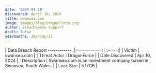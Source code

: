 ```yaml
---
date: '2024-04-10'
discovered: April 10, 2024
title: swansea.com
image: images/blog/DragonForce.png
author: Breachsense Support
draft: false
yearmonths: 2024/april
---
```



| Data Breach Report
------------:     |:-------------:    | :-----:|
| Victim      | swansea.com      | 
| Threat Actor      | DragonForce      | 
| Date Discovered      | Apr 10, 2024      | 
| Description      | Swansea.com is an investment company based in Swansea, South Wales.      | 
| Leak Size      | 5.17GB      | 

